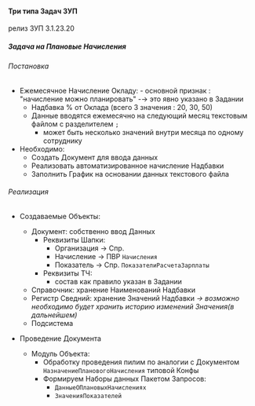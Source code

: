 
#### Три типа Задач ЗУП

релиз ЗУП 3.1.23.20


##### Задача на Плановые Начисления

###### Постановка
- Ежемесячное Начисление  Окладу:
        - основной признак : "начисление можно  планировать" -→ это явно указано в Задании
    - Надбавка % от Оклада (всего 3 значения : 20, 30, 50)
    - Данные вводятся ежемесячно на следующий месяц текстовым файлом с разделителем `;` 
        - может быть несколько значений внутри месяца по  одному сотруднику 
- Необходимо:
    - Создать Документ для ввода данных
    - Реализовать автоматизированное начисление Надбавки
    - Заполнить График на основании данных текстового файла     

###### Реализация
- Создаваемые Объекты:
    - Документ:  собственно ввод Данных
        - Реквизиты Шапки:
          - Организация → Спр. 
          - Начисление → ПВР `Начисления` 
          - Показатель → Спр. `ПоказателиРасчетаЗарплаты`  
        - Реквизиты ТЧ:
            -  состав как  правило указан в Задании 
    - Справочник: хранение Наименований Надбавки 
    - Регистр Сведний: хранение Значений Надбавки  *→ возможно необходимо будет хранить историю изменений Значения(в дальнейшем)*
    - Подсистема  

- Проведение Документа
    - Модуль Объекта:
        - Обработку проведения пилим  по аналогии с Документом `НазначениеПлановогоНачисления`  типовой Конфы 
        - Формируем Наборы данных Пакетом Запросов:
            - `ДанныеОПлановыхНачислениях`
            - `ЗначенияПоказателей`
       
